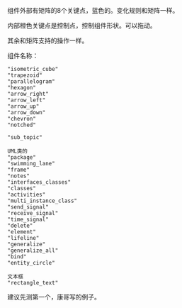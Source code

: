 组件外部有矩阵的8个关键点，蓝色的。变化规则和矩阵一样。

内部橙色关键点是控制点，控制组件形状。可以拖动。

其余和矩阵支持的操作一样。

组件名称：

```
"isometric_cube"
"trapezoid"
"parallelogram"
"hexagon"
"arrow_right"
"arrow_left"
"arrow_up"
"arrow_down"
"chevron"
"notched"

"sub_topic"

UML类的
"package"
"swimming_lane"
"frame"
"notes"
"interfaces_classes"
"classes"
"activities"
"multi_instance_class"
"send_signal"
"receive_signal"
"time_signal"
"delete"
"element"
"lifeline"
"generalize"
"generalize_all"
"bind"
"entity_circle"

文本框
"rectangle_text"
```

建议先测第一个，康哥写的例子。

